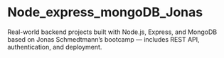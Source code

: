 # Node_express_mongoDB_Jonas
Real-world backend projects built with Node.js, Express, and MongoDB based on Jonas Schmedtmann’s bootcamp — includes REST API, authentication, and deployment.
